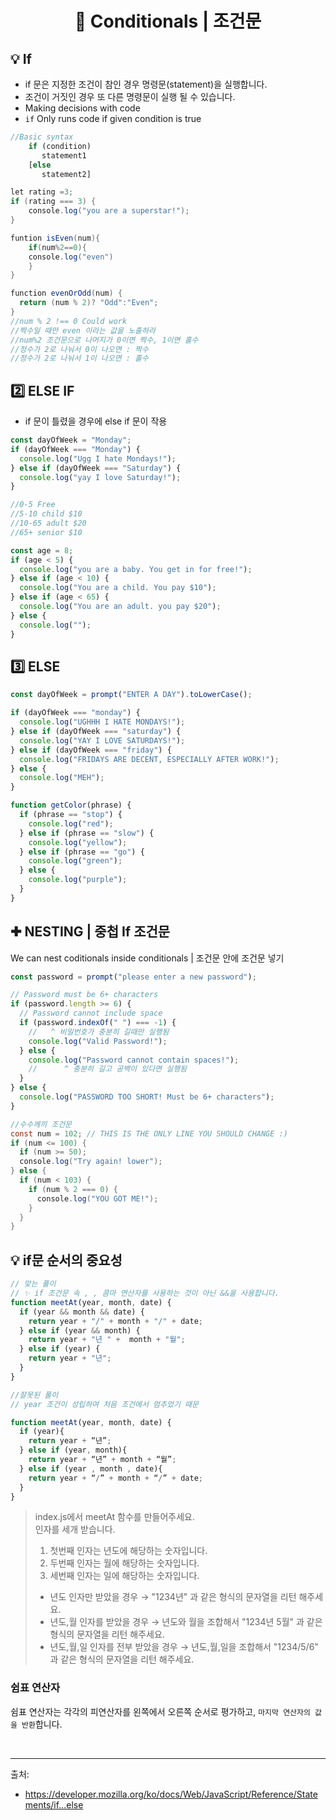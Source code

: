 # <p align="center"> 📑 Conditionals | 조건문

## 💡 If

- if 문은 지정한 조건이 참인 경우 명령문(statement)을 실행합니다.
- 조건이 거짓인 경우 또 다른 명령문이 실행 될 수 있습니다.
- Making decisions with code
- `if` Only runs code if given condition is true

```javascript
//Basic syntax
    if (condition)
       statement1
    [else
       statement2]

```

```java script
let rating =3;
if (rating === 3) {
	console.log("you are a superstar!");
}
```

```java script
funtion isEven(num){
	if(num%2==0){
	console.log("even")
	}
}
```

```java script
function evenOrOdd(num) {
  return (num % 2)? "Odd":"Even";
}
//num % 2 !== 0 Could work
//짝수일 때만 even 이라는 값을 노출하라
//num%2 조건문으로 나머지가 0이면 짝수, 1이면 홀수
//정수가 2로 나눠서 0이 나오면 : 짝수
//정수가 2로 나눠서 1이 나오면 : 홀수
```

## 2️⃣ ELSE IF

- if 문이 틀렸을 경우에 else if 문이 작용

```javascript
const dayOfWeek = "Monday";
if (dayOfWeek === "Monday") {
  console.log("Ugg I hate Mondays!");
} else if (dayOfWeek === "Saturday") {
  console.log("yay I love Saturday!");
}
```

```javascript
//0-5 Free
//5-10 child $10
//10-65 adult $20
//65+ senior $10

const age = 8;
if (age < 5) {
  console.log("you are a baby. You get in for free!");
} else if (age < 10) {
  console.log("You are a child. You pay $10");
} else if (age < 65) {
  console.log("You are an adult. you pay $20");
} else {
  console.log("");
}
```

## 3️⃣ ELSE

```javascript
const dayOfWeek = prompt("ENTER A DAY").toLowerCase();

if (dayOfWeek === "monday") {
  console.log("UGHHH I HATE MONDAYS!");
} else if (dayOfWeek === "saturday") {
  console.log("YAY I LOVE SATURDAYS!");
} else if (dayOfWeek === "friday") {
  console.log("FRIDAYS ARE DECENT, ESPECIALLY AFTER WORK!");
} else {
  console.log("MEH");
}
```

```javascript
function getColor(phrase) {
  if (phrase == "stop") {
    console.log("red");
  } else if (phrase == "slow") {
    console.log("yellow");
  } else if (phrase == "go") {
    console.log("green");
  } else {
    console.log("purple");
  }
}
```

## ✚ NESTING | 중첩 If 조건문

We can nest coditionals inside conditionals | 조건문 안에 조건문 넣기

```javascript
const password = prompt("please enter a new password");

// Password must be 6+ characters
if (password.length >= 6) {
  // Password cannot include space
  if (password.indexOf(" ") === -1) {
    //   ^ 비밀번호가 충분히 길때만 실행됨
    console.log("Valid Password!");
  } else {
    console.log("Password cannot contain spaces!");
    //      ^ 충분히 길고 공백이 있다면 실행됨
  }
} else {
  console.log("PASSWORD TOO SHORT! Must be 6+ characters");
}
```

```java script
//수수께끼 조건문
const num = 102; // THIS IS THE ONLY LINE YOU SHOULD CHANGE :)
if (num <= 100) {
  if (num >= 50);
  console.log("Try again! lower");
} else {
  if (num < 103) {
    if (num % 2 === 0) {
      console.log("YOU GOT ME!");
    }
  }
}

```

## 💡 if문 순서의 중요성

```javascript
// 맞는 풀이
// ✨ if 조건문 속 , , 콤마 연산자를 사용하는 것이 아닌 &&을 사용합니다. 
function meetAt(year, month, date) {
  if (year && month && date) {
    return year + "/" + month + "/" + date;
  } else if (year && month) {
    return year + "년 " +  month + "월";
  } else if (year) {
    return year + "년";
  }
}
```

```javascript
//잘못된 풀이
// year 조건이 성립하여 처음 조건에서 멈추었기 때문

function meetAt(year, month, date) {
  if (year){
    return year + “년”;
  } else if (year, month){
    return year + “년” + month + “월”;
  } else if (year , month , date){
    return year + “/” + month + “/” + date;
  }
}
```

> index.js에서 meetAt 함수를 만들어주세요. <br>
> 인자를 세개 받습니다.<br>
>
> 1. 첫번째 인자는 년도에 해당하는 숫자입니다.<br>
> 1. 두번째 인자는 월에 해당하는 숫자입니다.<br>
> 1. 세번째 인자는 일에 해당하는 숫자입니다.<br>
>
> - 년도 인자만 받았을 경우 → "1234년" 과 같은 형식의 문자열을 리턴 해주세요.<br>
> - 년도,월 인자를 받았을 경우 → 년도와 월을 조합해서 "1234년 5월" 과 같은 형식의 문자열을 리턴 해주세요.<br>
> - 년도,월,일 인자를 전부 받았을 경우 → 년도,월,일을 조합해서 "1234/5/6" 과 같은 형식의 문자열을 리턴 해주세요.
	
### 쉼표 연산자  
쉼표 연산자는 각각의 피연산자를 왼쪽에서 오른쪽 순서로 평가하고, `마지막 연산자의 값을 반환`합니다.



<br>
<hr>
출처:

- https://developer.mozilla.org/ko/docs/Web/JavaScript/Reference/Statements/if...else
